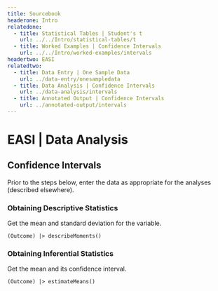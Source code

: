 ```yaml
---
title: Sourcebook
headerone: Intro
relatedone:
  - title: Statistical Tables | Student's t
    url: ../../Intro/statistical-tables/t
  - title: Worked Examples | Confidence Intervals
    url: ../../Intro/worked-examples/intervals
headertwo: EASI
relatedtwo:
  - title: Data Entry | One Sample Data
    url: ../data-entry/onesampledata
  - title: Data Analysis | Confidence Intervals
    url: ../data-analysis/intervals
  - title: Annotated Output | Confidence Intervals
    url: ../annotated-output/intervals
---
```


# EASI | Data Analysis

## Confidence Intervals

Prior to the steps below, enter the data as appropriate for the analyses (described elsewhere).

### Obtaining Descriptive Statistics

Get the mean and standard deviation for the variable.

```{r}
(Outcome) |> describeMoments()
```

### Obtaining Inferential Statistics

Get the mean and its confidence interval.

```{r}
(Outcome) |> estimateMeans()
```
